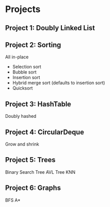 # Projects

## Project 1: Doubly Linked List

## Project 2: Sorting
All in-place

- Selection sort
- Bubble sort
- Insertion sort
- Hybrid merge sort (defaults to insertion sort)
- Quicksort

## Project 3: HashTable
Doubly hashed

## Project 4: CircularDeque
Grow and shrink

## Project 5: Trees
Binary Search Tree
AVL Tree
KNN

## Project 6: Graphs
BFS
A*

